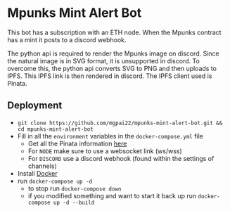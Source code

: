 
# Mpunks Mint Alert Bot

This bot has a subscription with an ETH node. When the Mpunks contract has a mint it posts to a discord webhook.

The python api is required to render the Mpunks image on discord. Since the natural image is in SVG format, it is unsupported in discord.  To overcome this, the python api converts SVG to PNG and then uploads to  IPFS. This IPFS link is then rendered in discord. The IPFS client used is Pinata.




## Deployment

- `git clone https://github.com/mgpai22/mpunks-mint-alert-bot.git && cd mpunks-mint-alert-bot`
- Fill in all the `environment` variables in the `docker-compose.yml` file
    - Get all the Pinata information [here](https://app.pinata.cloud/developers/api-keys)
    - For `NODE` make sure to use a websocket link (ws/wss)
    - For `DISCORD` use a discord webhook (found within the settings of channels)
- Install [Docker](https://docs.docker.com/get-docker/)
- run `docker-compose up -d`
    - to stop run `docker-compose down`
    - if you modified something and want to start it back up run `docker-compose up -d --build`


